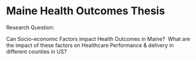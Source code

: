 # Maine Health Outcomes Thesis

Research Question: 


Can Socio-economic Factors impact Health Outcomes in Maine? ​
What are the impact of these factors on Healthcare Performance & delivery in different counties in US?

​
